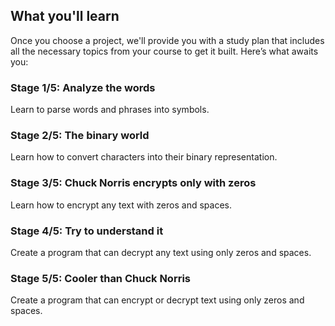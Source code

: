 ## What you'll learn
Once you choose a project, we'll provide you with a study plan that includes all the necessary topics from your course to get it built. Here’s what awaits you:

### Stage 1/5: Analyze the words
  Learn to parse words and phrases into symbols.

### Stage 2/5: The binary world
  Learn how to convert characters into their binary representation.

### Stage 3/5: Chuck Norris encrypts only with zeros
  Learn how to encrypt any text with zeros and spaces.

### Stage 4/5: Try to understand it
  Create a program that can decrypt any text using only zeros and spaces.

### Stage 5/5: Cooler than Chuck Norris
  Create a program that can encrypt or decrypt text using only zeros and spaces.